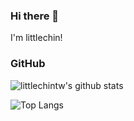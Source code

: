 ### Hi there 👋

I'm littlechin!

### GitHub

![littlechintw's github stats](https://github-readme-stats.vercel.app/api?username=littlechintw&show_icons=true&theme=dracula)

![Top Langs](https://github-readme-stats.vercel.app/api/top-langs/?username=littlechintw&layout=compact)

<!--
**littlechintw/littlechintw** is a ✨ _special_ ✨ repository because its `README.md` (this file) appears on your GitHub profile.

Here are some ideas to get you started:

- 🔭 I’m currently working on ...
- 🌱 I’m currently learning ...
- 👯 I’m looking to collaborate on ...
- 🤔 I’m looking for help with ...
- 💬 Ask me about ...
- 📫 How to reach me: ...
- 😄 Pronouns: ...
- ⚡ Fun fact: ...
-->
